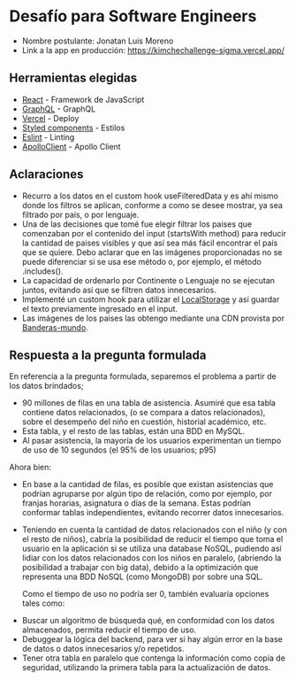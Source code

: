 # Desafío para Software Engineers

- Nombre postulante: Jonatan Luis Moreno
- Link a la app en producción: https://kimchechallenge-sigma.vercel.app/

## Herramientas elegidas

- [React](https://es.reactjs.org/) - Framework de JavaScript
- [GraphQL](https://graphql.org/) - GraphQL
- [Vercel](https://www.vercel.com/) - Deploy
- [Styled components](https://styled-components.com) - Estilos
- [Eslint](https://eslint.org/) - Linting
- [ApolloClient](https://www.apollographql.com/docs/react/) - Apollo Client

## Aclaraciones

- Recurro a los datos en el custom hook useFilteredData y es ahí mismo donde los filtros se aplican, conforme a como se desee mostrar, ya sea filtrado por país, o por lenguaje.
- Una de las decisiones que tomé fue elegir filtrar los paises que comenzaban por el contenido del input (startsWith method) para reducir la cantidad de paises visibles y que así sea más fácil encontrar el país que se quiere. Debo aclarar que en las imágenes proporcionadas no se puede diferenciar si se usa ese método o, por ejemplo, el método .includes().
- La capacidad de ordenarlo por Continente o Lenguaje no se ejecutan juntos, evitando así que se filtren datos innecesarios.
- Implementé un custom hook para utilizar el [LocalStorage](https://javascript.info/localstorage) y así guardar el texto previamente ingresado en el input.
- Las imágenes de los paises las obtengo mediante una CDN provista por [Banderas-mundo](https://www.banderas-mundo.es/descargar/imagenes).

## Respuesta a la pregunta formulada

En referencia a la pregunta formulada, separemos el problema a partir de los datos brindados;

- 90 millones de filas en una tabla de asistencia. Asumiré que esa tabla contiene datos relacionados, (o se compara a datos relacionados), sobre el desempeño del niño en cuestión, historial académico, etc.
- Esta tabla, y el resto de las tablas, están una BDD en MySQL.
- Al pasar asistencia, la mayoría de los usuarios experimentan un tiempo de uso de 10 segundos (el 95% de los usuarios; p95)

Ahora bien:

- En base a la cantidad de filas, es posible que existan asistencias que podrían agruparse por algún tipo de relación, como por ejemplo, por franjas horarias, asignatura o días de la semana. Estas podrían conformar tablas independientes, evitando recorrer datos innecesarios.
- Teniendo en cuenta la cantidad de datos relacionados con el niño (y con el resto de niños), cabría la posibilidad de reducir el tiempo que toma el usuario en la aplicación si se utiliza una database NoSQL, pudiendo así lidiar con los datos relacionados con los niños en paralelo, (abriendo la posibilidad a trabajar con big data), debido a la optimización que representa una BDD NoSQL (como MongoDB) por sobre una SQL.

  Como el tiempo de uso no podría ser 0, también evaluaría opciones tales como:

* Buscar un algoritmo de búsqueda qué, en conformidad con los datos almacenados, permita reducir el tiempo de uso.
* Debuggear la lógica del backend, para ver si hay algún error en la base de datos o datos innecesarios y/o repetidos.
* Tener otra tabla en paralelo que contenga la información como copia de seguridad, utilizando la primera tabla para la actualización de datos.
